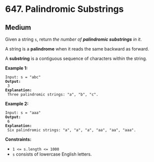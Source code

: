 # 647. Palindromic Substrings

## Medium



Given a string `s`, return _the number of **palindromic substrings** in it_.

A string is a **palindrome** when it reads the same backward as forward.

A **substring** is a contiguous sequence of characters within the string.

&#x20;

**Example 1:**

<pre><code>Input: s = "abc"
<strong>Output:
</strong> 3
<strong>Explanation:
</strong> Three palindromic strings: "a", "b", "c".
</code></pre>

**Example 2:**

<pre><code>Input: s = "aaa"
<strong>Output:
</strong> 6
<strong>Explanation:
</strong> Six palindromic strings: "a", "a", "a", "aa", "aa", "aaa".
</code></pre>

&#x20;

**Constraints:**

* `1 <= s.length <= 1000`
* `s` consists of lowercase English letters.
